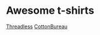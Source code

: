 # Awesome t-shirts

[Threadless](https://www.threadless.com)
[CottonBureau﻿](https://cottonbureau.com)